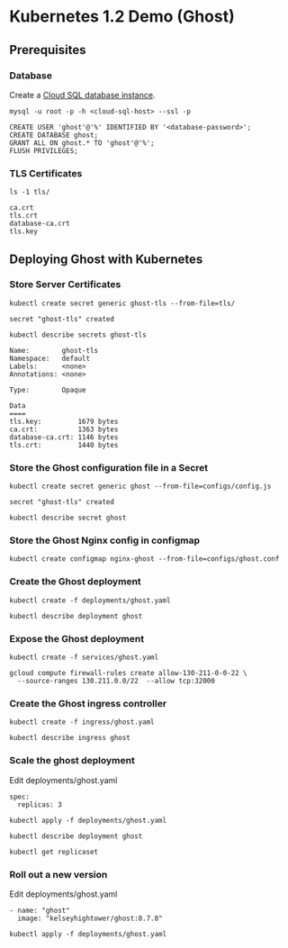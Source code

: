 # Kubernetes 1.2 Demo (Ghost)

## Prerequisites 

### Database

Create a [Cloud SQL database instance](https://cloud.google.com/sql/docs/create-instance).


```
mysql -u root -p -h <cloud-sql-host> --ssl -p
```

```
CREATE USER 'ghost'@'%' IDENTIFIED BY '<database-password>';
CREATE DATABASE ghost;
GRANT ALL ON ghost.* TO 'ghost'@'%';
FLUSH PRIVILEGES;
```

### TLS Certificates

```
ls -1 tls/
```
```
ca.crt
tls.crt
database-ca.crt
tls.key
```

## Deploying Ghost with Kubernetes

### Store Server Certificates

```
kubectl create secret generic ghost-tls --from-file=tls/
```
```
secret "ghost-tls" created
```


```
kubectl describe secrets ghost-tls
```

```
Name:        ghost-tls
Namespace:   default
Labels:      <none>
Annotations: <none>

Type:        Opaque

Data
====
tls.key:         1679 bytes
ca.crt:          1363 bytes
database-ca.crt: 1146 bytes
tls.crt:         1440 bytes
```

### Store the Ghost configuration file in a Secret

```
kubectl create secret generic ghost --from-file=configs/config.js 
```

```
secret "ghost-tls" created
```

```
kubectl describe secret ghost
```

### Store the Ghost Nginx config in configmap

```
kubectl create configmap nginx-ghost --from-file=configs/ghost.conf
```

### Create the Ghost deployment

```
kubectl create -f deployments/ghost.yaml
```

```
kubectl describe deployment ghost
```

### Expose the Ghost deployment

```
kubectl create -f services/ghost.yaml
```

```
gcloud compute firewall-rules create allow-130-211-0-0-22 \
  --source-ranges 130.211.0.0/22  --allow tcp:32000
```

### Create the Ghost ingress controller

```
kubectl create -f ingress/ghost.yaml
```

```
kubectl describe ingress ghost
```

### Scale the ghost deployment

Edit deployments/ghost.yaml

```
spec:
  replicas: 3
```

```
kubectl apply -f deployments/ghost.yaml
```


```
kubectl describe deployment ghost
```

```
kubectl get replicaset
```

### Roll out a new version

Edit deployments/ghost.yaml

```
- name: "ghost"
  image: "kelseyhightower/ghost:0.7.8"
```

```
kubectl apply -f deployments/ghost.yaml
```

